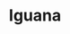 ---
title: Iguana
date: 
draft: false

# descripcion
description : Iguana

materials: Plata 925

color: Plateado

dimensions: 1,5cm x 3,3cm

code: 02-14-0203

type: "Dijes"

categories: []

price: $2.170,00

# Images
# first image will be shown in the product page
images:
  # - image: "images/path_to_image"
  # La ubicacion de las imagenes es imagenes/Dijes/Dijes.Plata/02-14-0203-iguana
  - image: "./images/dijes/plata/02-14-0203-iguana.JPG"
---